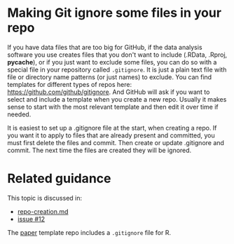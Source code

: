 # Making Git ignore some files in your repo
If you have data files that are too big for GitHub, if the data analysis software you use creates files that you don't want to include (.RData, .Rproj, __pycache__), or if you just want to exclude some files, you can do so with a special file in your repository called `.gitignore`.
It is just a plain text file with file or directory name patterns (or just names) to exclude. 
You can find templates for different types of repos here: <https://github.com/github/gitignore>.
And GitHub will ask if you want to select and include a template when you create a new repo.
Usually it makes sense to start with the most relevant template and then edit it over time if needed.

It is easiest to set up a .gitignore file at the start, when creating a repo.
If you want it to apply to files that are already present and committed, you must first delete the files and commit.
Then create or update .gitignore and commit.
The next time the files are created they will be ignored.

# Related guidance
This topic is discussed in:
* [repo-creation.md](https://github.com/AU-BCE-EE/GitHub-guidance/blob/main/repo-creation.md)
* [issue #12](https://github.com/AU-BCE-EE/GitHub-guidance/issues/12)

The [paper](https://github.com/AU-BCE-EE/template-paper/) template repo includes a `.gitignore` file for R.

